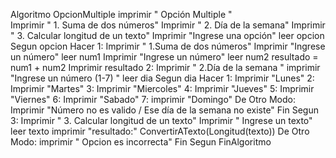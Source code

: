 Algoritmo OpcionMultiple
	imprimir " Opción Multiple "  
	Imprimir " 1. Suma de dos números"
	Imprimir " 2. Día de la semana"
	Imprimir " 3. Calcular longitud de un texto"
	Imprimir "Ingrese una opción"
	leer opcion 
	Segun opcion Hacer
		1:
			Imprimir " 1.Suma de dos números"
			Imprimir "Ingrese un número"
			leer num1 
			Imprimir "Ingrese un número"
			leer num2 
			resultado = num1 + num2
			Imprimir resultado 
		2:
			Imprimir " 2.Día de la semana "
			imprimir "Ingrese un número (1-7) "
			leer dia
			Segun dia Hacer
		        1:
					Imprimir "Lunes"
				2:
					Imprimir "Martes"
				3:
					Imprimir "Miercoles"
				4: 
					Imprimir "Jueves"
				5: 
					Imprimir "Viernes"
				6: 
					Imprimir "Sabado" 
				7: 
					imprimir "Domingo"
				De Otro Modo:
					Imprimir "Número no es valido / Ese día de la semana no existe"
			Fin Segun
		3:
			Imprimir " 3. Calcular longitud de un texto" 
			Imprimir " Ingrese un texto"
			leer texto
			imprimir "resultado:" ConvertirATexto(Longitud(texto))
		De Otro Modo:
			imprimir " Opcion es incorrecta"
	Fin Segun
FinAlgoritmo

